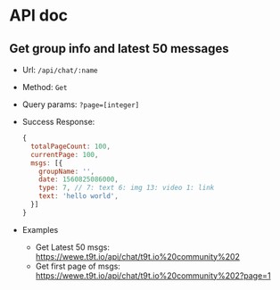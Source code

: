 # API doc

## Get group info and latest 50 messages

- Url: `/api/chat/:name`
- Method: `Get`
- Query params: `?page=[integer]`
- Success Response:
  ```javascript
  {
    totalPageCount: 100,
    currentPage: 100,
    msgs: [{
      groupName: '',
      date: 1560825086000,
      type: 7, // 7: text 6: img 13: video 1: link
      text: 'hello world',
    }]
  }
  ```

- Examples
  - Get Latest 50 msgs: https://wewe.t9t.io/api/chat/t9t.io%20community%202
  - Get first page of msgs: https://wewe.t9t.io/api/chat/t9t.io%20community%202?page=1
